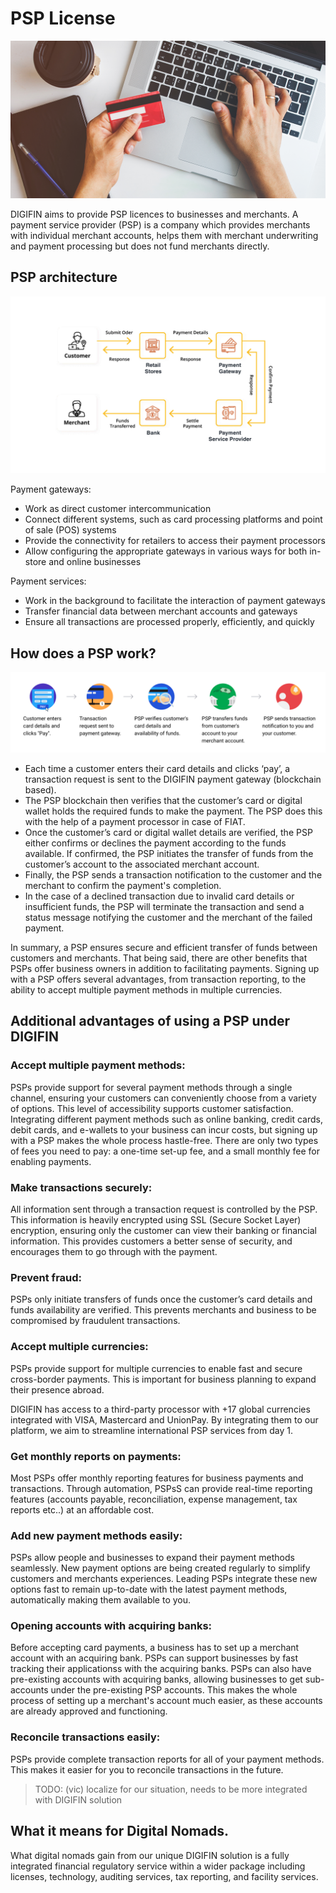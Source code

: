 # PSP License

![](img/psp.png)  

DIGIFIN aims to provide PSP licences to businesses and merchants. A payment service provider (PSP) is a company which provides merchants with individual merchant accounts, helps them with merchant underwriting and payment processing but does not fund merchants directly. 

## PSP architecture

![](img/psp3.png)  

Payment gateways:
- Work as direct customer intercommunication
- Connect different systems, such as card processing platforms and point of sale (POS) systems
- Provide the connectivity for retailers to access their payment processors
- Allow configuring the appropriate gateways in various ways for both in-store and online businesses

Payment services:
- Work in the background to facilitate the interaction of payment gateways
- Transfer financial data between merchant accounts and gateways
- Ensure all transactions are processed properly, efficiently, and quickly

## How does a PSP work?

![](img/psp_how.png)  

- Each time a customer enters their card details and clicks ‘pay’, a transaction request is sent to the DIGIFIN payment gateway (blockchain based).
- The PSP blockchain then verifies that the customer’s card or digital wallet holds the required funds to make the payment. The PSP does this with the help of a payment processor in case of FIAT.
- Once the customer’s card or digital wallet details are verified, the PSP either confirms or declines the payment according to the funds available. If confirmed, the PSP initiates the transfer of funds from the customer’s account to the associated merchant account.
- Finally, the PSP sends a transaction notification to the customer and the merchant to confirm the payment's completion.
- In the case of a declined transaction due to invalid card details or insufficient funds, the PSP will terminate the transaction and send a status message notifying the customer and the merchant of the failed payment.

In summary, a PSP ensures secure and efficient transfer of funds between customers and merchants. That being said, there are other benefits that PSPs offer business owners in addition to facilitating payments. Signing up with a PSP offers several advantages, from transaction reporting, to the ability to accept multiple payment methods in multiple currencies.

## Additional advantages of using a PSP under DIGIFIN

### Accept multiple payment methods:

PSPs provide support for several payment methods through a single channel, ensuring your customers can conveniently choose from a variety of options. This level of accessibility supports customer satisfaction. Integrating different payment methods such as online banking, credit cards, debit cards, and e-wallets to your business can incur costs, but signing up with a PSP makes the whole process hastle-free. There are only two types of fees you need to pay: a one-time set-up fee, and a small monthly fee for enabling payments.

### Make transactions securely:

All information sent through a transaction request is controlled by the PSP. This information is heavily encrypted using SSL (Secure Socket Layer) encryption, ensuring only the customer can view their banking or financial information. This provides customers a better sense of security, and encourages them to go through with the payment.

### Prevent fraud:

PSPs only initiate transfers of funds once the customer’s card details and funds availability are verified. This prevents merchants and business to be compromised by fraudulent transactions.

### Accept multiple currencies:

PSPs provide support for multiple currencies to enable fast and secure cross-border payments. This is important for business planning to expand their presence abroad. 

DIGIFIN has access to a third-party processor with +17 global currencies integrated with VISA, Mastercard and UnionPay. By integrating them to our platform, we aim to streamline international PSP services from day 1. 

### Get monthly reports on payments:

Most PSPs offer monthly reporting features for business payments and transactions. Through automation, PSPsS can provide real-time reporting features (accounts payable, reconciliation, expense management, tax reports etc..) at an affordable cost.

### Add new payment methods easily:

PSPs allow people and businesses to expand their payment methods seamlessly. New payment options are being created regularly to simplify customers and merchants experiences. Leading PSPs integrate these new options fast to remain up-to-date with the latest payment methods, automatically making them available to you.

### Opening accounts with acquiring banks:

Before accepting card payments, a business has to set up a merchant account with an acquiring bank. PSPs can support businesses by fast tracking their applicationss with the acquiring banks. PSPs can also have pre-existing accounts with acquiring banks, allowing businesses to get sub-accounts under the pre-existing PSP accounts. This makes the whole process of setting up a merchant's account much easier, as these accounts are already approved and functioning.

### Reconcile transactions easily:

PSPs provide complete transaction reports for all of your payment methods. This makes it easier for you to reconcile transactions in the future.

> TODO: (vic) localize for our situation, needs to be more integrated with DIGIFIN solution

## What it means for Digital Nomads.

What digital nomads gain from our unique DIGIFIN solution is a fully integrated financial regulatory service within a wider package including licenses, technology, auditing services, tax reporting, and facility services. 

